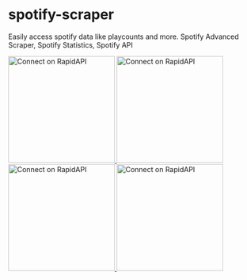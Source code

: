 # spotify-scraper
Easily access spotify data like playcounts and more. Spotify Advanced Scraper, Spotify Statistics, Spotify API


<a href="https://rapidapi.com/LostInFame/api/spotify-advanced-stats" target="_blank">
	<img src="https://storage.googleapis.com/rapidapi-documentation/connect-on-rapidapi-dark.png" width="215" alt="Connect on RapidAPI">
</a>
<a href="https://rapidapi.com/LostInFame/api/spotify-advanced-stats" target="_blank">
	<img src="https://storage.googleapis.com/rapidapi-documentation/connect-on-rapidapi-light.png" width="215" alt="Connect on RapidAPI">
</a>
<a href="https://rapidapi.com/LostInFame/api/spotify-advanced-stats" target="_blank">
	<img src="https://storage.googleapis.com/rapidapi-documentation/connect-on-rapidapi-dark.png" width="215" alt="Connect on RapidAPI">
</a>
<a href="https://rapidapi.com/LostInFame/api/spotify-advanced-stats" target="_blank">
	<img src="https://storage.googleapis.com/rapidapi-documentation/connect-on-rapidapi-light.png" width="215" alt="Connect on RapidAPI">
</a>
